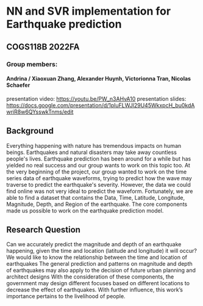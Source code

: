 # NN and SVR implementation for Earthquake prediction
## COGS118B 2022FA
### Group members:
#### Andrina / Xiaoxuan Zhang, Alexander Huynh, Victorionna Tran, Nicolas Schaefer
presentation video: https://youtu.be/PW_n3AHvA10
presentation slides: https://docs.google.com/presentation/d/1pluFLWJl29U45WkxpcH_bu0kdAwriR8w6QYsswkTnms/edit

## Background
Everything happening with nature has tremendous impacts on human beings. Earthquakes and
natural disasters may take away countless people's lives. Earthquake prediction has been around
for a while but has yielded no real success and our group wants to work on this topic too.
At the very beginning of the project, our group wanted to work on the time series data of
earthquake waveforms, trying to predict how the wave may traverse to predict the earthquake's
severity. However, the data we could find online was not very ideal to predict the waveform.
Fortunately, we are able to find a dataset that contains the Data, Time, Latitude, Longitude,
Magnitude, Depth, and Region of the earthquake. The core components made us possible to
work on the earthquake prediction model.

## Research Question
Can we accurately predict the magnitude and depth of an earthquake happening,
given the time and location (latitude and longitude) it will occur?
We would like to know the relationship between the time and location of earthquakes The general
prediction and patterns on magnitude and depth of earthquakes may also apply to the decision
of future urban planning and architect designs With the consideration of these components, the
government may design different focuses based on different locations to decrease the effect of
earthquakes. With further influence, this workʼs importance pertains to the livelihood of people.
